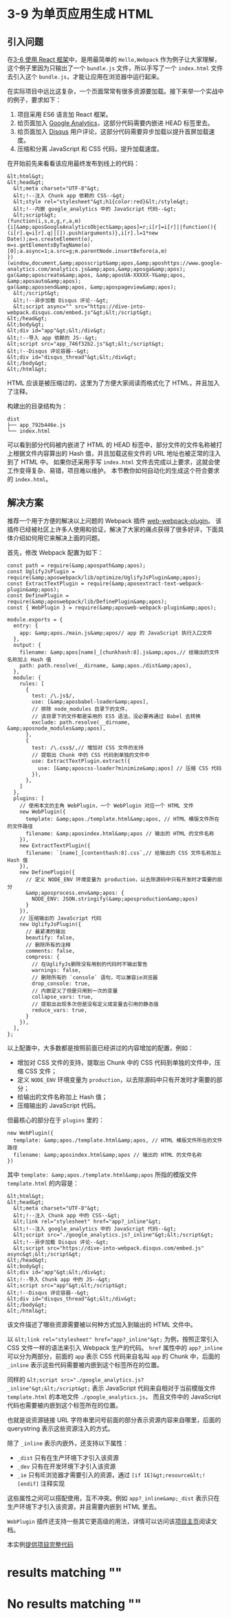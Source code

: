 
# 3-9 为单页应用生成 HTML

## 引入问题

在[3-6 使用 React 框架](3-6使用React框架.html)中，是用最简单的 `Hello,Webpack` 作为例子让大家理解，
这个例子里因为只输出了一个 `bundle.js` 文件，所以手写了一个 `index.html` 文件去引入这个 `bundle.js`，才能让应用在浏览器中运行起来。

在实际项目中远比这复杂，一个页面常常有很多资源要加载。接下来举一个实战中的例子，要求如下：

1. 项目采用 ES6 语言加 React 框架。
1. 给页面加入 [Google Analytics](https://analytics.google.com/analytics/web/)，这部分代码需要内嵌进 HEAD 标签里去。
1. 给页面加入 [Disqus](https://disqus.com) 用户评论，这部分代码需要异步加载以提升首屏加载速度。
1. 压缩和分离 JavaScript 和 CSS 代码，提升加载速度。

在开始前先来看看该应用最终发布到线上的代码：

```
&lt;html&gt;
&lt;head&gt;
  &lt;meta charset="UTF-8"&gt;
  &lt;!--注入 Chunk app 依赖的 CSS--&gt;
  &lt;style rel="stylesheet"&gt;h1{color:red}&lt;/style&gt;
  &lt;!--内嵌 google_analytics 中的 JavaScript 代码--&gt;
  &lt;script&gt;
(function(i,s,o,g,r,a,m){i[&amp;aposGoogleAnalyticsObject&amp;apos]=r;i[r]=i[r]||function(){
(i[r].q=i[r].q||[]).push(arguments)},i[r].l=1*new Date();a=s.createElement(o),
m=s.getElementsByTagName(o)[0];a.async=1;a.src=g;m.parentNode.insertBefore(a,m)
})(window,document,&amp;aposscript&amp;apos,&amp;aposhttps://www.google-analytics.com/analytics.js&amp;apos,&amp;aposga&amp;apos);
ga(&amp;aposcreate&amp;apos, &amp;aposUA-XXXXX-Y&amp;apos, &amp;aposauto&amp;apos);
ga(&amp;apossend&amp;apos, &amp;apospageview&amp;apos);
  &lt;/script&gt;
  &lt;!--异步加载 Disqus 评论--&gt;
  &lt;script async="" src="https://dive-into-webpack.disqus.com/embed.js"&gt;&lt;/script&gt;
&lt;/head&gt;
&lt;body&gt;
&lt;div id="app"&gt;&lt;/div&gt;
&lt;!--导入 app 依赖的 JS--&gt;
&lt;script src="app_746f32b2.js"&gt;&lt;/script&gt;
&lt;!--Disqus 评论容器--&gt;
&lt;div id="disqus_thread"&gt;&lt;/div&gt;
&lt;/body&gt;
&lt;/html&gt;

```

> 
HTML 应该是被压缩过的，这里为了方便大家阅读而格式化了 HTML，并且加入了注释。


构建出的目录结构为：

```
dist
├── app_792b446e.js
└── index.html

```

可以看到部分代码被内嵌进了 HTML 的 HEAD 标签中，部分文件的文件名称被打上根据文件内容算出的 Hash 值，并且加载这些文件的 URL 地址也被正常的注入到了 HTML 中。
如果你还采用手写 `index.html` 文件去完成以上要求，这就会使工作变得复杂、易错，项目难以维护。
本节教你如何自动化的生成这个符合要求的 `index.html`。

## 解决方案

推荐一个用于方便的解决以上问题的 Webpack 插件 [web-webpack-plugin](https://github.com/gwuhaolin/web-webpack-plugin)。
该插件已经被社区上许多人使用和验证，解决了大家的痛点获得了很多好评，下面具体介绍如何用它来解决上面的问题。

首先，修改 Webpack 配置为如下：

```
const path = require(&amp;apospath&amp;apos);
const UglifyJsPlugin = require(&amp;aposwebpack/lib/optimize/UglifyJsPlugin&amp;apos);
const ExtractTextPlugin = require(&amp;aposextract-text-webpack-plugin&amp;apos);
const DefinePlugin = require(&amp;aposwebpack/lib/DefinePlugin&amp;apos);
const { WebPlugin } = require(&amp;aposweb-webpack-plugin&amp;apos);

module.exports = {
  entry: {
    app: &amp;apos./main.js&amp;apos// app 的 JavaScript 执行入口文件
  },
  output: {
    filename: &amp;apos[name]_[chunkhash:8].js&amp;apos,// 给输出的文件名称加上 Hash 值
    path: path.resolve(__dirname, &amp;apos./dist&amp;apos),
  },
  module: {
    rules: [
      {
        test: /\.js$/,
        use: [&amp;aposbabel-loader&amp;apos],
        // 排除 node_modules 目录下的文件，
        // 该目录下的文件都是采用的 ES5 语法，没必要再通过 Babel 去转换
        exclude: path.resolve(__dirname, &amp;aposnode_modules&amp;apos),
      },
      {
        test: /\.css$/,// 增加对 CSS 文件的支持
        // 提取出 Chunk 中的 CSS 代码到单独的文件中
        use: ExtractTextPlugin.extract({
          use: [&amp;aposcss-loader?minimize&amp;apos] // 压缩 CSS 代码
        }),
      },
    ]
  },
  plugins: [
    // 使用本文的主角 WebPlugin，一个 WebPlugin 对应一个 HTML 文件
    new WebPlugin({
      template: &amp;apos./template.html&amp;apos, // HTML 模版文件所在的文件路径
      filename: &amp;aposindex.html&amp;apos // 输出的 HTML 的文件名称
    }),
    new ExtractTextPlugin({
      filename: `[name]_[contenthash:8].css`,// 给输出的 CSS 文件名称加上 Hash 值
    }),
    new DefinePlugin({
      // 定义 NODE_ENV 环境变量为 production，以去除源码中只有开发时才需要的部分
      &amp;aposprocess.env&amp;apos: {
        NODE_ENV: JSON.stringify(&amp;aposproduction&amp;apos)
      }
    }),
    // 压缩输出的 JavaScript 代码
    new UglifyJsPlugin({
      // 最紧凑的输出
      beautify: false,
      // 删除所有的注释
      comments: false,
      compress: {
        // 在UglifyJs删除没有用到的代码时不输出警告
        warnings: false,
        // 删除所有的 `console` 语句，可以兼容ie浏览器
        drop_console: true,
        // 内嵌定义了但是只用到一次的变量
        collapse_vars: true,
        // 提取出出现多次但是没有定义成变量去引用的静态值
        reduce_vars: true,
      }
    }),
  ],
};

```

以上配置中，大多数都是按照前面已经讲过的内容增加的配置，例如：

- 增加对 CSS 文件的支持，提取出 Chunk 中的 CSS 代码到单独的文件中，压缩 CSS 文件；
- 定义 `NODE_ENV` 环境变量为 `production`，以去除源码中只有开发时才需要的部分；
- 给输出的文件名称加上 Hash 值；
- 压缩输出的 JavaScript 代码。

但最核心的部分在于 `plugins` 里的：

```
new WebPlugin({
  template: &amp;apos./template.html&amp;apos, // HTML 模版文件所在的文件路径
  filename: &amp;aposindex.html&amp;apos // 输出的 HTML 的文件名称
})

```

其中 `template: &amp;apos./template.html&amp;apos` 所指的模版文件 `template.html` 的内容是：

```
&lt;html&gt;
&lt;head&gt;
  &lt;meta charset="UTF-8"&gt;
  &lt;!--注入 Chunk app 中的 CSS--&gt;
  &lt;link rel="stylesheet" href="app?_inline"&gt;
  &lt;!--注入 google_analytics 中的 JavaScript 代码--&gt;
  &lt;script src="./google_analytics.js?_inline"&gt;&lt;/script&gt;
  &lt;!--异步加载 Disqus 评论--&gt;
  &lt;script src="https://dive-into-webpack.disqus.com/embed.js" async&gt;&lt;/script&gt;
&lt;/head&gt;
&lt;body&gt;
&lt;div id="app"&gt;&lt;/div&gt;
&lt;!--导入 Chunk app 中的 JS--&gt;
&lt;script src="app"&gt;&lt;/script&gt;
&lt;!--Disqus 评论容器--&gt;
&lt;div id="disqus_thread"&gt;&lt;/div&gt;
&lt;/body&gt;
&lt;/html&gt;

```

该文件描述了哪些资源需要被以何种方式加入到输出的 HTML 文件中。

以 `&lt;link rel="stylesheet" href="app?_inline"&gt;` 为例，按照正常引入 CSS 文件一样的语法来引入 Webpack 生产的代码。
`href` 属性中的 `app?_inline` 可以分为两部分，前面的 `app` 表示 CSS 代码来自名叫 `app` 的 Chunk 中，后面的 `_inline` 表示这些代码需要被内嵌到这个标签所在的位置。

同样的 `&lt;script src="./google_analytics.js?_inline"&gt;&lt;/script&gt;` 表示 JavaScript 代码来自相对于当前模版文件 `template.html` 的本地文件 `./google_analytics.js`，
而且文件中的 JavaScript 代码也需要被内嵌到这个标签所在的位置。

也就是说资源链接 URL 字符串里问号前面的部分表示资源内容来自哪里，后面的 querystring 表示这些资源注入的方式。

除了 `_inline` 表示内嵌外，还支持以下属性：

- `_dist` 只有在生产环境下才引入该资源
- `_dev` 只有在开发环境下才引入该资源
- `_ie` 只有IE浏览器才需要引入的资源，通过 `[if IE]&gt;resource&lt;![endif]` 注释实现

这些属性之间可以搭配使用，互不冲突。例如 `app?_inline&amp;_dist` 表示只在生产环境下才引入该资源，并且需要内嵌到 HTML 里去。

`WebPlugin` 插件还支持一些其它更高级的用法，详情可以访问该[项目主页](https://github.com/gwuhaolin/web-webpack-plugin)阅读文档。

> 
本实例[提供项目完整代码](http://webpack.wuhaolin.cn/3-9为单页应用生成HTML.zip)


#  results matching ""

# No results matching ""
